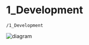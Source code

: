 # 1_Development

`/1_Development`

![diagram](https://www.plantuml.com/plantuml/svg/0/LP1DJWCn38Nt8yqTJ5SWbSw65Qj2GMn0gf1O8pTnEr7pH-8Kn6qG2mw0EC5S3C-K3h1px9VlFNkU6HCNPq7JZco8ZZpNrP7noXPDq3B7VDuq2Pzd6yDjMPLCIGNFefkfu1hKoQ3VsH9BipWxNLhq_71tsrXaoYojnuMeqNXAioX6TLLNO-TubT2hTWgJow6OZ1K4B_RYrRs1ST5I7mnr08Gr8PT4avE_8EDmG_BxAgWj9HYUFUqYMgEm--ZU0pmL0deXLHWXWEe-jTa4MHoAGzWd-G_L0-oNgYblESIUkwJa38-y17Wm-g8ybU1Er95a2QyCYemfUPp26b-XvC7L2RJtgwjxikCb3elSKC9-siz-UcESwxrfFvwBXLpr6m00)